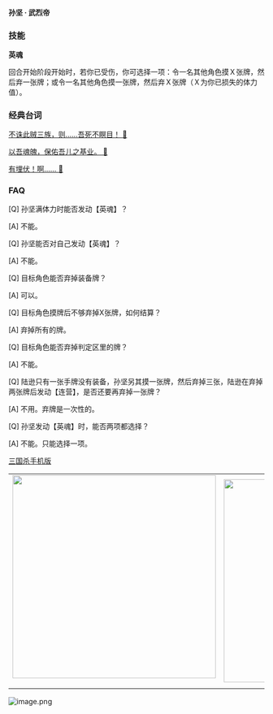 
#### 孙坚 · 武烈帝  

### 技能

**英魂**

回合开始阶段开始时，若你已受伤，你可选择一项：令一名其他角色摸Ｘ张牌，然后弃一张牌；或令一名其他角色摸一张牌，然后弃Ｘ张牌（Ｘ为你已损失的体力值）。

### 经典台词


[不诛此贼三族，则……吾死不瞑目！ 🎵](char_wu009_dub_ability1_1.mp3)

[以吾魂魄，保佑吾儿之基业。 🎵](char_wu009_dub_ability1_2.mp3)

[有埋伏！啊…… 🎵](char_wu009_dub_dead.mp3)


### FAQ

[Q] 孙坚满体力时能否发动【英魂】？

[A] 不能。



[Q] 孙坚能否对自己发动【英魂】？

[A] 不能。



[Q] 目标角色能否弃掉装备牌？

[A] 可以。



[Q] 目标角色摸牌后不够弃掉X张牌，如何结算？

[A] 弃掉所有的牌。



[Q] 目标角色能否弃掉判定区里的牌？

[A] 不能。



[Q] 陆逊只有一张手牌没有装备，孙坚另其摸一张牌，然后弃掉三张，陆逊在弃掉两张牌后发动【连营】，是否还要再弃掉一张牌？

[A] 不用。弃牌是一次性的。



[Q] 孙坚发动【英魂】时，能否两项都选择？

[A] 不能。只能选择一项。


 [三国杀手机版](https://apps.apple.com/cn/app/%E4%B8%89%E5%9B%BD%E6%9D%80%E9%97%AE%E9%A2%98%E7%AD%94%E7%96%91/id527602078)
    <div style="text-align: center"><table><tr>
    <td style="text-align: center">
<img src="https://is4-ssl.mzstatic.com/image/thumb/PurpleSource116/v4/1b/38/06/1b380673-fa07-7d70-76af-cc625e8e7894/97f20edf-1616-4b93-9e88-fbaebfe22faf_page-0.jpg/460x0w.webp" height="400">
</td>
<td style="text-align: center">
<img src="https://is5-ssl.mzstatic.com/image/thumb/PurpleSource126/v4/f6/ae/05/f6ae053d-def3-e9be-a991-74954202adad/7a500a3f-0dc0-4c7a-8287-6eed7e11d2b4_page-1.jpg/460x0w.webp" height="400">
</td>
<td style="text-align: center">
<img src="https://is2-ssl.mzstatic.com/image/thumb/PurpleSource126/v4/f3/38/97/f33897de-2a22-ec13-1832-60c35c10fe7c/7fbfdcd6-9f03-45ce-8dc1-bad59b0e5f5d_page-2.jpg/460x0w.webp" height="400">
</td>
<td style="text-align: center">
<img src="https://is2-ssl.mzstatic.com/image/thumb/PurpleSource116/v4/7c/bf/db/7cbfdbb7-8d99-a661-c3a7-bc4e3fdb840a/5e805d5e-b991-4341-bdf6-233a5dd8d703_page-3.jpg/460x0w.webp" height="400">
</td>
</tr>
</table>
</div>
    
 ![image.png](https://s2.loli.net/2022/01/10/Z85EF3hBpvU41oI.png)
